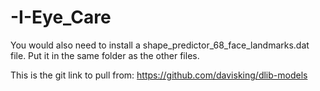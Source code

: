 # -I-Eye_Care


You would also need to install a shape_predictor_68_face_landmarks.dat file. Put it in the same folder as the other files.

This is the git link to pull from:  https://github.com/davisking/dlib-models
